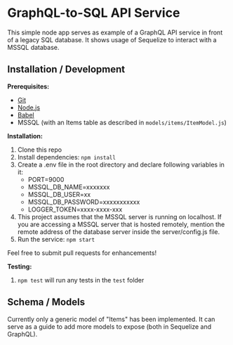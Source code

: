 # GraphQL-to-SQL API Service

This simple node app serves as example of a GraphQL API service in front of a legacy SQL database.
It shows usage of Sequelize to interact with a MSSQL database.

## Installation / Development

**Prerequisites:**

* [Git](https://git-scm.com/)
* [Node.js](https://nodejs.org/en/)
* [Babel](https://babeljs.io/docs/usage/cli/)
* MSSQL (with an Items table as described in `models/items/ItemModel.js`)



**Installation:**

1. Clone this repo
2. Install dependencies: `npm install`
3. Create a .env file in the root directory and declare following variables in it: 
    * PORT=9000
    * MSSQL_DB_NAME=xxxxxxx
    * MSSQL_DB_USER=xx
    * MSSQL_DB_PASSWORD=xxxxxxxxxxx
    * LOGGER_TOKEN=xxxx-xxxx-xxx
4. This project assumes that the MSSQL server is running on localhost. If you are accessing a MSSQL server that is hosted remotely, mention the remote address of the database server inside the server/config.js file.
5. Run the service: `npm start`

Feel free to submit pull requests for enhancements!

**Testing:**

1. `npm test` will run any tests in the `test` folder

## Schema / Models

Currently only a generic model of "Items" has been implemented. It can serve as a guide to add more models to expose (both in Sequelize and GraphQL).
